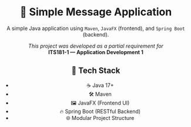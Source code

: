 <h1 align="center">📩 Simple Message Application</h1>

<p align="center">
  A simple Java application using <code>Maven</code>, <code>JavaFX</code> (frontend), and <code>Spring Boot</code> (backend).
</p>

<p align="center">
  <em>This project was developed as a partial requirement for</em><br>
  <strong>ITS181-1 — Application Development 1</strong>
</p>

<div align="center">

<h2>🧰 Tech Stack</h2>

<ul>
  <li>☕ Java 17+</li>
  <li>🛠️ Maven</li>
  <li>🖼️ JavaFX (Frontend UI)</li>
  <li>🔥 Spring Boot (RESTful Backend)</li>
  <li>🌐 Modular Project Structure</li>
</ul>

</div>